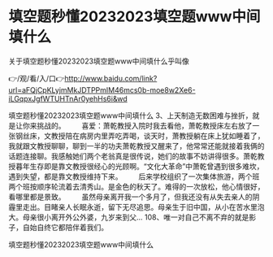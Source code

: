 # 填空题秒懂20232023填空题www中间填什么
关于填空题秒懂20232023填空题www中间填什么乎叫像

👉/观/看/入/口👉http://www.baidu.com/link?url=aFQjCpKLyjmMkJDTPPmIM46mcs0b-moe8w2Xe6-iLGqpxJgfWTUHTnAr0yehHs6i&wd

填空题秒懂20232023填空题www中间填什么	3、上天制造无数困难与挫折，就是让你来挑战的。
　　喜爱：萧乾教授入院时我去看他，萧乾教授床左右放了一张钢丝床，文教授陪在病房内里弄吃弄喝，谈天时，萧教授躺在床上犹如睡着了，我就跟文教授聊聊，聊到一半的功夫萧乾教授又醒来了，他常常还能就接着我俩的话题连接聊。我感触她们两个老翁真是很传说，她们的故事不妨讲得很多。萧乾教授暮年生存即是靠文教授很经心的光顾啊。“文化大革命”中萧乾曾遇到很多难坎，遇到失望，都是靠文教授维持下来。
　　后来学校组织了一次集体旅游，两个班两个班按顺序轮流着去清秀山。是金色的秋天了。难得的一次放松，他心情很好，看哪里都是景致。
　　虽然母亲离开我一个多月了，但我还没有从失去亲人的阴霾里走出。目睹亲人长眠永逝，留下无尽追思。母亲生于旧中国，从小在苦水里泡大。母亲很小离开外公外婆，九岁来到父...
	108、唯一对自己不离不弃的就是影子，自始自终它都陪伴着我们。

填空题秒懂20232023填空题www中间填什么
